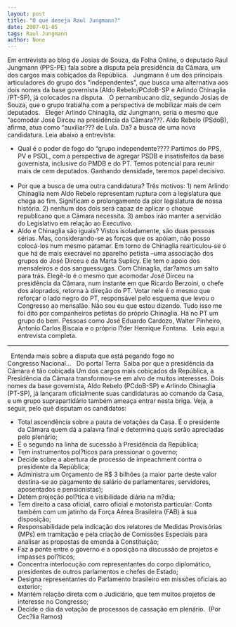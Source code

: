 ```yaml
---
layout: post
title: "O que deseja Raul Jungmann?"
date: 2007-01-05
tags: Raul Jungmann
author: None
---
```

Em entrevista ao blog de Josias de Souza, da Folha Online, o deputado Raul Jungmann (PPS-PE) fala sobre a disputa pela presidência da Câmara, um dos cargos mais cobiçados da República. 
&nbsp;
Jungmann é um dos principais articuladores do grupo dos&nbsp;“independentes\", que busca uma alternativa&nbsp;aos dois nomes da base governista (Aldo Rebelo/PCdoB-SP e&nbsp;Arlindo Chinaglia /PT-SP), já colocados na disputa. 
&nbsp;
O pernambucano diz, segundo Josias de Souza,&nbsp;que o grupo trabalha com a perspectiva de mobilizar mais de cem deputados. 
&nbsp;
Eleger Arlindo Chinaglia, diz Jungmann, seria o mesmo que “acomodar José Dirceu na presidência da Câmara???. Aldo Rebelo (PSdoB), afirma, atua como “auxiliar??? de Lula. Da? a busca de uma nova candidatura. Leia abaixo a entrevista:
&nbsp;
- Qual é o poder de fogo do “grupo independente????
Partimos do PPS, PV e PSOL, com a perspectiva de agregar PSDB e insatisfeitos da base governista, inclusive do PMDB e do PT. Temos potencial para reunir mais de cem deputados. Ganhando densidade, teremos papel decisivo.
&nbsp;
- Por que a busca de uma outra candidatura?
Três motivos: 1) nem Arlindo Chinaglia nem Aldo Rebelo representam ruptura com a legislatura que chega ao fim. Significam o prolongamento da pior legislatura de nossa história. 2) nenhum dos dois será capaz de aplicar o choque republicano que a Câmara necessita. 3) ambos irão manter a servidão do Legislativo em relação ao Executivo. 
&nbsp;
- Aldo e Chinaglia são iguais?
Vistos isoladamente, são duas pessoas sérias. Mas, considerando-se as forças que os apóiam, não posso colocá-los num mesmo patamar. Em torno de Chinaglia rearticulou-se o que há de mais execrável no aparelho petista –uma associação dos grupos do José Dirceu e da Marta Suplicy. Ele tem o apoio dos mensaleiros e dos sanguessugas. Com Chinaglia, dar?amos um salto para trás. Elegê-lo é o mesmo que acomodar José Dirceu na presidência da Câmara, num instante em que Ricardo Berzoini, o chefe dos aloprados, retorna à direção do PT. Votar nele é o mesmo que reforçar o lado negro do PT, responsável pelo esquema que levou o Congresso ao mensalão. Não sou eu que estou dizendo. Tudo isso me foi dito por companheiros petistas do próprio Chinaglia. Há no PT um grupo do bem. Pessoas como José Eduardo Cardozo, Walter Pinheiro, Antonio Carlos Biscaia e o próprio l?der Henrique Fontana.
&nbsp;
Leia aqui a entrevista completa.
&nbsp;
------------------
&nbsp;
Entenda mais sobre a disputa que está&nbsp;pegando fogo no Congresso&nbsp;Nacional...
&nbsp;
Do portal Terra&nbsp;
Saiba por que a presidência da Câmara é tão cobiçada
Um dos cargos mais cobiçados da República, a Presidência da Câmara transformou-se em alvo de muitos interesses. Dois nomes da base governista, Aldo Rebelo (PCdoB-SP) e Arlindo Chinaglia (PT-SP), já lançaram oficialmente suas candidaturas ao comando da Casa, e um grupo suprapartidário também ameaça
 entrar nesta briga. 
Veja, a seguir, pelo quê disputam os candidatos: 
- Total ascendência sobre a pauta de votações da Casa. É o presidente da Câmara quem dá a palavra final e determina quais serão apreciadas pelo plenário; 
- É o segundo na linha de sucessão à Presidência da República; 
- Tem instrumentos pol?ticos para pressionar o governo; 
- Decide sobre a abertura de processo de impeachment contra o presidente da República; 
- Administra um Orçamento de R$ 3 bilhões (a maior parte deste valor destina-se ao pagamento de salário de parlamentares, servidores, aposentados e pensionistas); 
- Detém projeção pol?tica e visibilidade diária na m?dia; 
- Tem direito a casa oficial, carro oficial e motorista particular. Conta também com um jatinho da Força Aérea Brasileira (FAB) à sua disposição; 
- Responsabilidade pela indicação dos relatores de Medidas Provisórias (MPs) em tramitação e pela criação de Comissões Especiais para analisar as propostas de emenda à Constituição; 
- Faz a ponte entre o governo e a oposição na discussão de projetos e impasses pol?ticos; 
- Concentra interlocução com representantes do corpo diplomático, presidentes de outros parlamentos e chefes de Estado; 
- Designa representantes do Parlamento brasileiro em missões oficiais ao exterior; 
- Mantém relação direta com o Judiciário, que tem muitos projetos de interesse no Congresso; 
- Decide o dia da votação de processos de cassação em plenário.&nbsp;
(Por Cec?lia Ramos) 